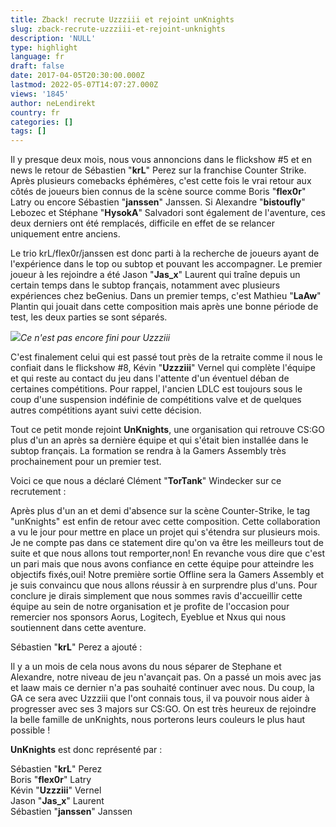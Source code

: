 ```yaml
---
title: Zback! recrute Uzzziii et rejoint unKnights
slug: zback-recrute-uzzziii-et-rejoint-unknights
description: 'NULL'
type: highlight
language: fr
draft: false
date: 2017-04-05T20:30:00.000Z
lastmod: 2022-05-07T14:07:27.000Z
views: '1845'
author: neLendirekt
country: fr
categories: []
tags: []
---
```

Il y presque deux mois, nous vous annoncions dans le flickshow #5 et en news le retour de Sébastien "**krL**" Perez sur la franchise Counter Strike. Après plusieurs comebacks éphémères, c'est cette fois le vrai retour aux côtés de joueurs bien connus de la scène source comme Boris "**flex0r**" Latry ou encore Sébastien "**janssen**" Janssen. Si Alexandre "**bistoufly**" Lebozec et Stéphane "**HysokA**" Salvadori sont également de l'aventure, ces deux derniers ont été remplacés, difficile en effet de se relancer uniquement entre anciens.

Le trio krL/flex0r/janssen est donc parti à la recherche de joueurs ayant de l'expérience dans le top ou subtop et pouvant les accompagner. Le premier joueur à les rejoindre a été Jason "**Jas\_x**" Laurent qui traîne depuis un certain temps dans le subtop français, notamment avec plusieurs expériences chez beGenius. Dans un premier temps, c'est Mathieu "**LaAw**" Plantin qui jouait dans cette composition mais après une bonne période de test, les deux parties se sont séparés.

  
![](/storage/images/58e5447ad42e6_13948108408524jpeg.jpeg)_Ce n'est pas encore fini pour Uzzziii_

C'est finalement celui qui est passé tout près de la retraite comme il nous le confiait dans le flickshow #8, Kévin "**Uzzziii**" Vernel qui complète l'équipe et qui reste au contact du jeu dans l'attente d'un éventuel déban de certaines compétitions. Pour rappel, l'ancien LDLC est toujours sous le coup d'une suspension indéfinie de compétitions valve et de quelques autres compétitions ayant suivi cette décision.

Tout ce petit monde rejoint **UnKnights**, une organisation qui retrouve CS:GO plus d'un an après sa dernière équipe et qui s'était bien installée dans le subtop français. La formation se rendra à la Gamers Assembly très prochainement pour un premier test.

Voici ce que nous a déclaré Clément "**TorTank**" Windecker sur ce recrutement :

Après plus d'un an et demi d'absence sur la scène Counter-Strike, le tag "unKnights" est enfin de retour avec cette composition. Cette collaboration a vu le jour pour mettre en place un projet qui s'étendra sur plusieurs mois. Je ne compte pas dans ce statement dire qu'on va être les meilleurs tout de suite et que nous allons tout remporter,non! En revanche vous dire que c'est un pari mais que nous avons confiance en cette équipe pour atteindre les objectifs fixés,oui! Notre première sortie Offline sera la Gamers Assembly et je suis convaincu que nous allons réussir à en surprendre plus d'uns. Pour conclure je dirais simplement que nous sommes ravis d'accueillir cette équipe au sein de notre organisation et je profite de l'occasion pour remercier nos sponsors Aorus, Logitech, Eyeblue et Nxus qui nous soutiennent dans cette aventure. 

Sébastien "**krL**" Perez a ajouté :

Il y a un mois de cela nous avons du nous séparer de Stephane et Alexandre, notre niveau de jeu n'avançait pas. On a passé un mois avec jas et laaw mais ce dernier n'a pas souhaité continuer avec nous. Du coup, la GA ce sera avec Uzzziii que l'ont connais tous, il va pouvoir nous aider à progresser avec ses 3 majors sur CS:GO. On est très heureux de rejoindre la belle famille de unKnights, nous porterons leurs couleurs le plus haut possible ! 

**UnKnights** est donc représenté par :

Sébastien "**krL**" Perez  
Boris "**flex0r**" Latry  
Kévin "**Uzzziii**" Vernel  
Jason "**Jas\_x**" Laurent   
Sébastien "**janssen**" Janssen
